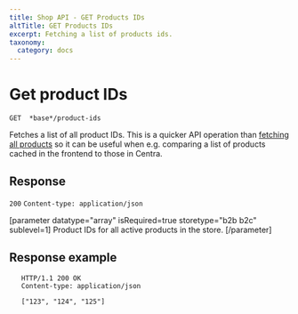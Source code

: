 ```yaml
---
title: Shop API - GET Products IDs
altTitle: GET Products IDs
excerpt: Fetching a list of products ids.
taxonomy:
  category: docs
---
```

# Get product IDs

```text
GET  *base*/product-ids
```

<!--
```eval_rst
.. api-name:: Shop API
   :version: 1

.. endpoint::
   :method: GET
   :url: *base*/product-ids

.. authentication::
   :api_key: true
```
-->

Fetches a list of all product IDs. This is a quicker API operation than [fetching all products](get-products) so it can be useful when e.g. comparing a list of products cached in the frontend to those in Centra.

## Response
`200` `Content-type: application/json`

[parameter datatype="array" isRequired=true storetype="b2b b2c" sublevel=1]
Product IDs for all active products in the store.
[/parameter]

<!--
```eval_rst
.. list-table::
   :widths: auto

   * - array

       .. type:: array of strings
          :required: true

     - Product IDs for all active products in the store.

```
-->

## Response example

```http
   HTTP/1.1 200 OK
   Content-type: application/json

   ["123", "124", "125"]
```

<!--
```eval_rst
.. code-block:: http
   :linenos:

   HTTP/1.1 200 OK
   Content-type: application/json

   ["123", "124", "125"]
```
-->
